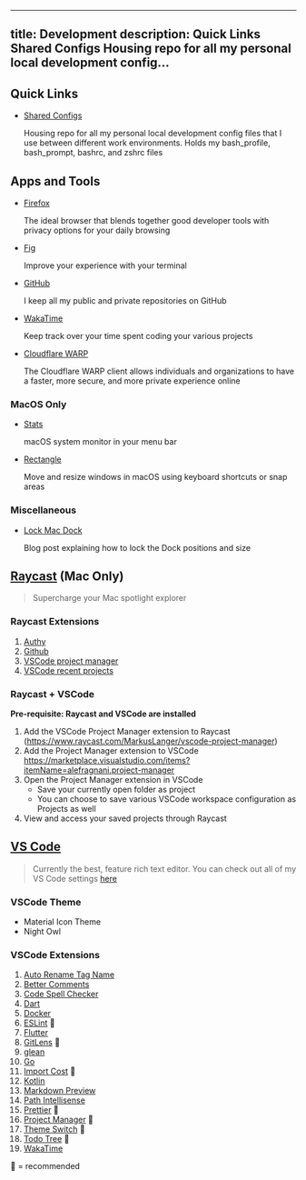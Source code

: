 
---
title: Development
description: Quick Links    Shared Configs   Housing repo for all my personal local development config...
---

## Quick Links

- [Shared Configs](https://github.com/hugivar/shared-configs)

  Housing repo for all my personal local development config files that I use between different work environments. Holds my bash_profile, bash_prompt, bashrc, and zshrc files

## Apps and Tools

- [Firefox](https://www.mozilla.org/en-US/firefox/new/)

  The ideal browser that blends together good developer tools with privacy options for your daily browsing

- [Fig](https://fig.io/)

  Improve your experience with your terminal

- [GitHub](https://github.com)

  I keep all my public and private repositories on GitHub

- [WakaTime](https://wakatime.com/)

  Keep track over your time spent coding your various projects

- [Cloudflare WARP](https://developers.cloudflare.com/warp-client/)

  The Cloudflare WARP client allows individuals and organizations to have a faster, more secure, and more private experience online

### MacOS Only

- [Stats](https://github.com/exelban/stats)

  macOS system monitor in your menu bar

- [Rectangle](https://rectangleapp.com/)

  Move and resize windows in macOS using keyboard shortcuts or snap areas

### Miscellaneous

- [Lock Mac Dock](https://www.idownloadblog.com/2020/01/15/how-to-lock-the-dock-on-mac/)

  Blog post explaining how to lock the Dock positions and size

## [Raycast](https://www.raycast.com/) (Mac Only)

> Supercharge your Mac spotlight explorer

### Raycast Extensions

1. [Authy](https://www.raycast.com/guga4ka/authy)
1. [Github](https://www.raycast.com/raycast/github)
1. [VSCode project manager](https://www.raycast.com/MarkusLanger/vscode-project-manager)
1. [VSCode recent projects](https://www.raycast.com/thomas/visual-studio-code)

### Raycast + VSCode

**Pre-requisite: Raycast and VSCode are installed**

1. Add the VSCode Project Manager extension to Raycast (https://www.raycast.com/MarkusLanger/vscode-project-manager)
2. Add the Project Manager extension to VSCode https://marketplace.visualstudio.com/items?itemName=alefragnani.project-manager
3. Open the Project Manager extension in VSCode
   - Save your currently open folder as project
   - You can choose to save various VSCode workspace configuration as Projects as well
4. View and access your saved projects through Raycast

## [VS Code](https://code.visualstudio.com/)

> Currently the best, feature rich text editor. You can check out all of my VS Code settings [here](https://github.com/hugivar/shared-configs/blob/main/packages/config/vscode/extensions.json)

### VSCode Theme

- Material Icon Theme
- Night Owl

### VSCode Extensions

1. [Auto Rename Tag Name](https://marketplace.visualstudio.com/items?itemName=formulahendry.auto-rename-tag)
2. [Better Comments](https://marketplace.visualstudio.com/items?itemName=aaron-bond.better-comments)
3. [Code Spell Checker](https://marketplace.visualstudio.com/items?itemName=streetsidesoftware.code-spell-checker)
4. [Dart](https://marketplace.visualstudio.com/items?itemName=Dart-Code.dart-code)
5. [Docker](https://marketplace.visualstudio.com/items?itemName=ms-azuretools.vscode-docker)
6. [ESLint](https://marketplace.visualstudio.com/items?itemName=dbaeumer.vscode-eslint) 🚀
8. [Flutter](https://marketplace.visualstudio.com/items?itemName=Dart-Code.flutter)
9. [GitLens](https://marketplace.visualstudio.com/items?itemName=eamodio.gitlens) 🚀
10. [glean](https://marketplace.visualstudio.com/items?itemName=wix.glean)
11. [Go](https://marketplace.visualstudio.com/items?itemName=golang.Go)
12. [Import Cost](https://marketplace.visualstudio.com/items?itemName=wix.vscode-import-cost) 🚀
13. [Kotlin](https://marketplace.visualstudio.com/items?itemName=fwcd.kotlin)
14. [Markdown Preview](https://marketplace.visualstudio.com/items?itemName=shd101wyy.markdown-preview-enhanced)
15. [Path Intellisense](https://marketplace.visualstudio.com/items?itemName=christian-kohler.path-intellisense)
16. [Prettier](https://marketplace.visualstudio.com/items?itemName=esbenp.prettier-vscode) 🚀
17. [Project Manager](https://marketplace.visualstudio.com/items?itemName=alefragnani.project-manager) 🚀
18. [Theme Switch](https://marketplace.visualstudio.com/items?itemName=Fooxly.themeswitch) 🚀
19. [Todo Tree](https://marketplace.visualstudio.com/items?itemName=Gruntfuggly.todo-tree) 🚀
20. [WakaTime](https://marketplace.visualstudio.com/items?itemName=WakaTime.vscode-wakatime)

🚀 = recommended


